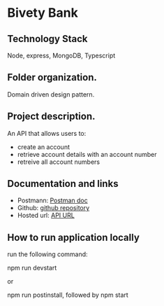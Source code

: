 # Bivety Bank

## Technology Stack
Node, express, MongoDB, Typescript

 ## Folder organization.
 Domain driven design pattern.

 ## Project description.

An API that allows users to:
- create an account 
- retrieve account details with an account number
- retreive all account numbers

## Documentation and links
- Postmann: [Postman doc](https://documenter.getpostman.com/view/21377887/2s9Y5crzYL)
- Github: [github repository](https://github.com/Aktive134/bivety-flutter)
- Hosted url: [API URL](https://bivety-bank.onrender.com/)

## How to run application locally
run the following command:

npm run devstart

or

npm run postinstall, followed by npm start



